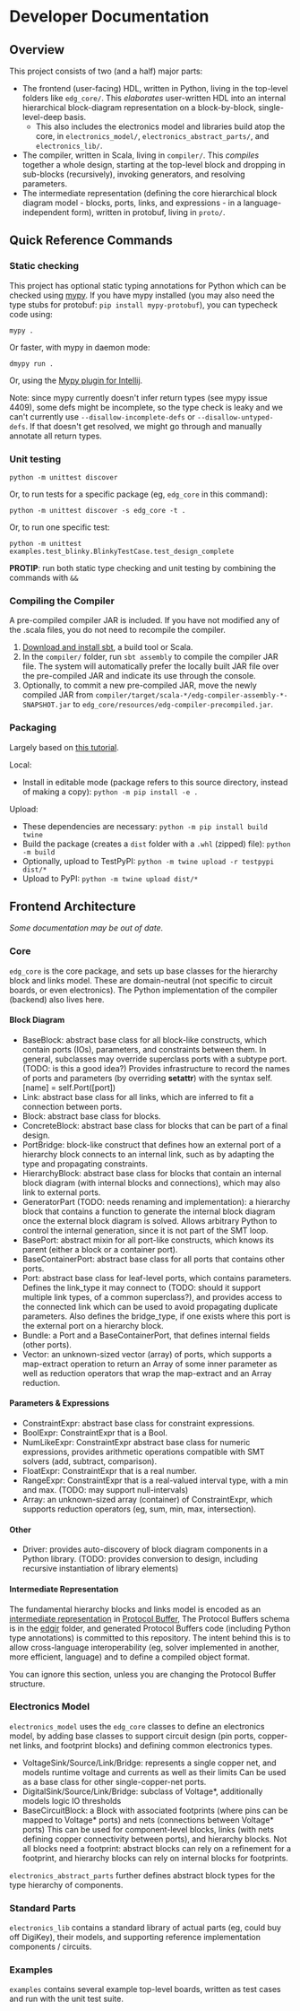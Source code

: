 # Developer Documentation


## Overview
This project consists of two (and a half) major parts:
- The frontend (user-facing) HDL, written in Python, living in the top-level folders like `edg_core/`.
  This _elaborates_ user-written HDL into an internal hierarchical block-diagram representation on a block-by-block, single-level-deep basis.
  - This also includes the electronics model and libraries build atop the core, in `electronics_model/`, `electronics_abstract_parts/`, and `electronics_lib/`.
- The compiler, written in Scala, living in `compiler/`.
  This _compiles_ together a whole design, starting at the top-level block and dropping in sub-blocks (recursively), invoking generators, and resolving parameters. 
- The intermediate representation (defining the core hierarchical block diagram model - blocks, ports, links, and expressions - in a language-independent form), written in protobuf, living in `proto/`.


## Quick Reference Commands

### Static checking
This project has optional static typing annotations for Python which can be checked using [mypy](http://mypy-lang.org/).
If you have mypy installed (you may also need the type stubs for protobuf: `pip install mypy-protobuf`), you can typecheck code using:

```
mypy .
```

Or faster, with mypy in daemon mode:
```
dmypy run .
```

Or, using the [Mypy plugin for Intellij](https://plugins.jetbrains.com/plugin/13348-mypy-official-).

Note: since mypy currently doesn't infer return types (see mypy issue 4409), some defs might be incomplete, so the type check is leaky and we can't currently use `--disallow-incomplete-defs` or `--disallow-untyped-defs`.
If that doesn't get resolved, we might go through and manually annotate all return types. 

### Unit testing
```
python -m unittest discover
```

Or, to run tests for a specific package (eg, `edg_core` in this command):
```
python -m unittest discover -s edg_core -t .
```

Or, to run one specific test:
```
python -m unittest examples.test_blinky.BlinkyTestCase.test_design_complete
```


**PROTIP**: run both static type checking and unit testing by combining the commands with `&&`

### Compiling the Compiler
A pre-compiled compiler JAR is included.
If you have not modified any of the .scala files, you do not need to recompile the compiler.

1. [Download and install sbt](https://www.scala-sbt.org/download.html), a build tool or Scala.
2. In the `compiler/` folder, run `sbt assembly` to compile the compiler JAR file.
   The system will automatically prefer the locally built JAR file over the pre-compiled JAR and indicate its use through the console.
3. Optionally, to commit a new pre-compiled JAR, move the newly compiled JAR from `compiler/target/scala-*/edg-compiler-assembly-*-SNAPSHOT.jar` to `edg_core/resources/edg-compiler-precompiled.jar`.

### Packaging
Largely based on [this tutorial](https://realpython.com/pypi-publish-python-package/).

Local:
- Install in editable mode (package refers to this source directory, instead of making a copy): `python -m pip install -e .`

Upload:
- These dependencies are necessary: `python -m pip install build twine`
- Build the package (creates a `dist` folder with a `.whl` (zipped) file): `python -m build`
- Optionally, upload to TestPyPI: `python -m twine upload -r testpypi dist/*`
- Upload to PyPI: `python -m twine upload dist/*`


## Frontend Architecture
_Some documentation may be out of date._

### Core
`edg_core` is the core package, and sets up base classes for the hierarchy block and links model.
These are domain-neutral (not specific to circuit boards, or even electronics).
The Python implementation of the compiler (backend) also lives here.

#### Block Diagram
- BaseBlock: abstract base class for all block-like constructs, which contain ports (IOs), parameters, and constraints between them.
  In general, subclasses may override superclass ports with a subtype port. (TODO: is this a good idea?)
  Provides infrastructure to record the names of ports and parameters (by overriding __setattr__) with the syntax self.[name] = self.Port([port])
- Link: abstract base class for all links, which are inferred to fit a connection between ports.
- Block: abstract base class for blocks.
- ConcreteBlock: abstract base class for blocks that can be part of a final design.
- PortBridge: block-like construct that defines how an external port of a hierarchy block connects to an internal link, such as by adapting the type and propagating constraints.
- HierarchyBlock: abstract base class for blocks that contain an internal block diagram (with internal blocks and connections), which may also link to external ports.
- GeneratorPart (TODO: needs renaming and implementation): a hierarchy block that contains a function to generate the internal block diagram once the external block diagram is solved.
  Allows arbitrary Python to control the internal generation, since it is not part of the SMT loop.
- BasePort: abstract mixin for all port-like constructs, which knows its parent (either a block or a container port).
- BaseContainerPort: abstract base class for all ports that contains other ports.
- Port: abstract base class for leaf-level ports, which contains parameters.
  Defines the link_type it may connect to (TODO: should it support multiple link types, of a common superclass?), and provides access to the connected link which can be used to avoid propagating duplicate parameters.
  Also defines the bridge_type, if one exists where this port is the external port on a hierarchy block.
- Bundle: a Port and a BaseContainerPort, that defines internal fields (other ports).
- Vector: an unknown-sized vector (array) of ports, which supports a map-extract operation to return an Array of some inner parameter as well as reduction operators that wrap the map-extract and an Array reduction.

#### Parameters & Expressions
- ConstraintExpr: abstract base class for constraint expressions.
- BoolExpr: ConstraintExpr that is a Bool.
- NumLikeExpr: ConstraintExpr abstract base class for numeric expressions, provides arithmetic operations compatible with SMT solvers (add, subtract, comparison).
- FloatExpr: ConstraintExpr that is a real number.
- RangeExpr: ConstraintExpr that is a real-valued interval type, with a min and max. (TODO: may support null-intervals)
- Array: an unknown-sized array (container) of ConstraintExpr, which supports reduction operators (eg, sum, min, max, intersection).

#### Other
- Driver: provides auto-discovery of block diagram components in a Python library.
  (TODO: provides conversion to design, including recursive instantiation of library elements)

#### Intermediate Representation
The fundamental hierarchy blocks and links model is encoded as an [intermediate representation](https://en.wikipedia.org/wiki/Intermediate_representation) in [Protocol Buffer](https://developers.google.com/protocol-buffers), 
The Protocol Buffers schema is in the [edgir](../../edgir) folder, and generated Protocol Buffers code (including Python type annotations) is committed to this repository.
The intent behind this is to allow cross-language interoperability (eg, solver implemented in another, more efficient, language) and to define a compiled object format.

You can ignore this section, unless you are changing the Protocol Buffer structure.

### Electronics Model
`electronics_model` uses the `edg_core` classes to define an electronics model, by adding base classes to support circuit design (pin ports, copper-net links, and footprint blocks) and defining common electronics types. 

- VoltageSink/Source/Link/Bridge: represents a single copper net, and models runtime voltage and currents as well as their limits
  Can be used as a base class for other single-copper-net ports.
- DigitalSink/Source/Link/Bridge: subclass of Voltage*, additionally models logic IO thresholds
- BaseCircuitBlock: a Block with associated footprints (where pins can be mapped to Voltage* ports) and nets (connections between Voltage* ports)
  This can be used for component-level blocks, links (with nets defining copper connectivity between ports), and hierarchy blocks.
  Not all blocks need a footprint: abstract blocks can rely on a refinement for a footprint, and hierarchy blocks can rely on internal blocks for footprints.

`electronics_abstract_parts` further defines abstract block types for the type hierarchy of components.

### Standard Parts
`electronics_lib` contains a standard library of actual parts (eg, could buy off DigiKey), their models, and supporting reference implementation components / circuits.

### Examples
`examples` contains several example top-level boards, written as test cases and run with the unit test suite.
